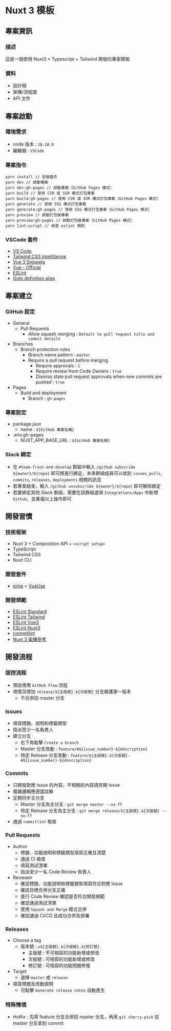 # Nuxt 3 模板

## 專案資訊

### 描述

這是一個使用 Nuxt3 + Typescript + Tailwind 開發的專案模板

### 資料

- 設計稿
- 架構/流程圖
- API 文件

## 專案啟動

### 環境需求

- node 版本 : `18.18.0`
- 編輯器 : `VSCode`

### 專案指令

```
yarn install // 安裝套件
yarn dev // 啟動專案
yarn dev:gh-pages // 啟動專案（GitHub Pages 模式）
yarn build // 使用 CSR 或 SSR 模式打包專案
yarn build:gh-pages // 使用 CSR 或 SSR 模式打包專案（GitHub Pages 模式）
yarn generate // 使用 SSG 模式打包專案
yarn generate:gh-pages // 使用 SSG 模式打包專案（GitHub Pages 模式）
yarn preview // 啟動打包後專案
yarn preview:gh-pages // 啟動打包後專案（GitHub Pages 模式）
yarn lint:script // 檢查 eslint 規則
```

### VSCode 套件

- [VS Code](https://code.visualstudio.com/)
- [Tailwind CSS IntelliSense](https://marketplace.visualstudio.com/items?itemName=bradlc.vscode-tailwindcss)
- [Vue 3 Snippets](https://marketplace.visualstudio.com/items?itemName=hollowtree.vue-snippets)
- [Vue - Official](https://marketplace.visualstudio.com/items?itemName=Vue.volar)
- [ESLint](https://marketplace.visualstudio.com/items?itemName=dbaeumer.vscode-eslint)
- [Goto definition alias](https://marketplace.visualstudio.com/items?itemName=antfu.goto-alias)

## 專案建立

### GitHub 設定
- General
  - Pull Requests
    - Allow squash merging : `Default to pull request title and commit details`
- Branches
  - Branch protection rules
    - Branch name pattern : `master`
    - Require a pull request before merging
      - Require approvals : `1`
      - Require review from Code Owners : `true`
      - Dismiss stale pull request approvals when new commits are pushed : `true`
- Pages
  - Build and deployment
    - Branch : `gh-pages`

### 專案設定
- package.json
  - name : `${GitHub 專案名稱}`
- .env.gh-pages
  - NUXT_APP_BASE_URL : `${GitHub 專案名稱}`

### Slack 綁定
- 在 `#team-front-end-develop` 群組中輸入 `/github subscribe ${owner}/${repo}` 即可將進行綁定，未來群組成員可以收到 `issues`, `pulls`, `commits`, `releases`, `deployments` 相關的訊息
- 若專案結束，輸入 `/github unsubscribe ${owner}/${repo}` 即可解除綁定
- 若要綁定其他 Slack 群組，需要在該群組選項 `Integrations/Apps` 中新增 `Github`，並重複以上操作即可

## 開發習慣

### 技術框架

- Nuxt 3 + Composition API + `<script setup>`
- TypeScript
- Tailwind CSS
- Nuxt CLI

### 開發套件
- [pinia](https://pinia.vuejs.org/)
= [VueUse](https://www.vueusejs.com/)

### 開發規範
- [ESLint Standard](https://standardjs.com/readme-zhtw.html)
- [ESLint Tailwind](https://github.com/francoismassart/eslint-plugin-tailwindcss)
- [ESLint Vue3](https://eslint.vuejs.org/rules/)
- [ESLint Nuxt3](https://github.com/nuxt/eslint-plugin-nuxt)
- [commitlint](https://github.com/conventional-changelog/commitlint/tree/master/%40commitlint/config-conventional)
- [Nuxt 3 架構參考](https://www.nuxtjs.org.cn/directory-structure/nuxt.html)

## 開發流程

### 版控流程
- 預設使用 `GitHub Flow` 流程
- 視情況增加 `release/${主版號}.${次版號}` 分支維護單一版本
  - 不合併回 master 分支

### Issues
- 填寫標題、說明和標籤類型
- 指派至少一名負責人
- 建立分支
  - 右下角點擊 `Create a branch`
  - Master 分支改動 : `feature/#${issue_number}-${description}`
  - 特定 Release 分支改動 : `feature/${主版號}.${次版號}-#${issue_number}-${description}`

### Commits
- 只開發對應 Issue 的內容，不相關的內容請另開 Issue
- 複雜邏輯應適當註解
- 定期同步主分支
  - Master 分支為主分支 : `git merge master --no-ff` 
  - 特定 Release 分支為主分支 : `git merge release/${主版號}.${次版號} --no-ff` 
- 通過 `commitlint` 檢查

### Pull Requests
- Author
  - 標題、功能說明和標籤類型填寫正確且清楚
  - 通過 CI 檢查
  - 填寫測試清單
  - 指派至少一名 Code Review 負責人
- Reviewer
  - 確認標題、功能說明和標籤類型填寫符合對應 Issue
  - 確認目標合併分支正確
  - 進行 Code Review 確認是否符合開發規範
  - 確認通過測試清單
  - 使用 `Squash and Merge` 模式合併
  - 確認通過 CI/CD 且成功合併及部署

### Releases
- Choose a tag
  - 版本號 : `v${主版號}.${次版號}.${修訂號}`
    - 主版號 : 不可相容的功能新增或修改
    - 次版號 : 可相容的功能新增或修改
    - 修訂號 : 可相容的功能問題修復
- Target
  - 選擇 `master` 或 `release`
- 填寫標題及改動說明
  - 可點擊 `Generate release notes` 自動產生

### 特殊情境
- Hotfix : 先將 feature 分支合併回 master 分支，再用 `git cherry-pick` 從 master 分支拿到 commit